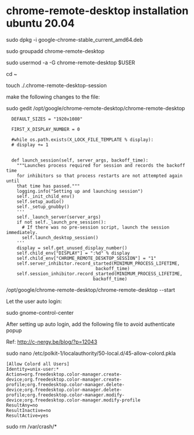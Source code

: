 # chrome-remote-desktop installation ubuntu 20.04
sudo dpkg -i google-chrome-stable_current_amd64.deb

sudo groupadd chrome-remote-desktop

sudo usermod -a -G chrome-remote-desktop $USER

cd ~

touch ./.chrome-remote-desktop-session

make the following changes to the file:

sudo gedit /opt/google/chrome-remote-desktop/chrome-remote-desktop

	  DEFAULT_SIZES = "1920x1080"

	  FIRST_X_DISPLAY_NUMBER = 0

	  #while os.path.exists(X_LOCK_FILE_TEMPLATE % display):
	  # display += 1


	  def launch_session(self, server_args, backoff_time):
	    """Launches process required for session and records the backoff time
	    for inhibitors so that process restarts are not attempted again until
	    that time has passed."""
	    logging.info("Setting up and launching session")
	    self._init_child_env()
	    self.setup_audio()
	    self._setup_gnubby()
	    '''
	    self._launch_server(server_args)
	    if not self._launch_pre_session():
	      # If there was no pre-session script, launch the session immediately.
	      self.launch_desktop_session()
	    '''
	    display = self.get_unused_display_number()
	    self.child_env["DISPLAY"] = ":%d" % display
	    self.child_env["CHROME_REMOTE_DESKTOP_SESSION"] = "1"
	    self.server_inhibitor.record_started(MINIMUM_PROCESS_LIFETIME,
		                              backoff_time)
	    self.session_inhibitor.record_started(MINIMUM_PROCESS_LIFETIME,
		                             backoff_time)
		                             
/opt/google/chrome-remote-desktop/chrome-remote-desktop --start

Let the user auto login:

sudo gnome-control-center

After setting up auto login, add the following file to avoid authenticate popup

Ref: http://c-nergy.be/blog/?p=12043

sudo nano /etc/polkit-1/localauthority/50-local.d/45-allow-colord.pkla

	[Allow Colord all Users]
	Identity=unix-user:*
	Action=org.freedesktop.color-manager.create-device;org.freedesktop.color-manager.create-profile;org.freedesktop.color-manager.delete-device;org.freedesktop.color-manager.delete-profile;org.freedesktop.color-manager.modify-device;org.freedesktop.color-manager.modify-profile
	ResultAny=no
	ResultInactive=no
	ResultActive=yes
	
sudo rm /var/crash/*
